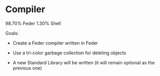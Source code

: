 # Compiler

98.70%  Feder
1.30%   Shell

Goals:

* Create a Feder compiler written in Feder

* Use a tri-color garbage collection for deleting objects

* A new Standard Library will be written (it will remain optional
      as the previous one)

